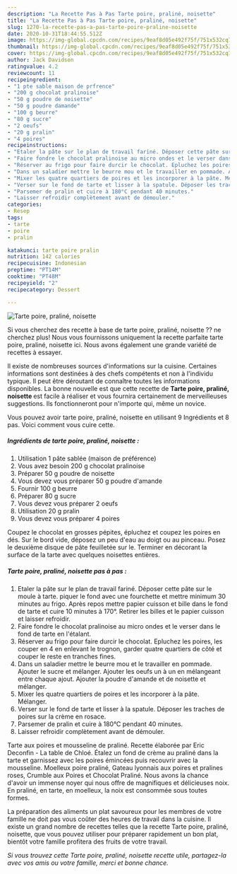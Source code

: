 ```yaml
---
description: "La Recette Pas à Pas Tarte poire, praliné, noisette"
title: "La Recette Pas à Pas Tarte poire, praliné, noisette"
slug: 1270-la-recette-pas-a-pas-tarte-poire-praline-noisette
date: 2020-10-31T18:44:55.512Z
image: https://img-global.cpcdn.com/recipes/9eaf8d05e492f75f/751x532cq70/tarte-poire-praline-noisette-photo-principale-de-la-recette.jpg
thumbnail: https://img-global.cpcdn.com/recipes/9eaf8d05e492f75f/751x532cq70/tarte-poire-praline-noisette-photo-principale-de-la-recette.jpg
cover: https://img-global.cpcdn.com/recipes/9eaf8d05e492f75f/751x532cq70/tarte-poire-praline-noisette-photo-principale-de-la-recette.jpg
author: Jack Davidson
ratingvalue: 4.2
reviewcount: 11
recipeingredient:
- "1 pte sable maison de prfrence"
- "200 g chocolat pralinoise"
- "50 g poudre de noisette"
- "50 g poudre damande"
- "100 g beurre"
- "80 g sucre"
- "2 oeufs"
- "20 g pralin"
- "4 poires"
recipeinstructions:
- "Etaler la pâte sur le plan de travail fariné. Déposer cette pâte sur le moule à tarte. piquer le fond avec une fourchette et mettre minimum 30 minutes au frigo. Après repos mettre papier cuisson et bille dans le fond de tarte et cuire 10 minutes à 170°. Retirer les billes et le papier cuisson et laisser refroidir."
- "Faire fondre le chocolat pralinoise au micro ondes et le verser dans le fond de tarte en l&#39;étalant."
- "Réserver au frigo pour faire durcir le chocolat. Epluchez les poires, les couper en 4 en enlevant le trognon, garder quatre quartiers de côté et couper le reste en tranches fines."
- "Dans un saladier mettre le beurre mou et le travailler en pommade. Ajouter le sucre et mélanger. Ajouter les oeufs un à un en mélangeant entre chaque ajout. Ajouter la poudre d&#39;amande et de noisette et mélanger."
- "Mixer les quatre quartiers de poires et les incorporer à la pâte. Mélanger."
- "Verser sur le fond de tarte et lisser à la spatule. Déposer les traches de poires sur la crème en rosace."
- "Parsemer de pralin et cuire à 180°C pendant 40 minutes."
- "Laisser refroidir complètement avant de démouler."
categories:
- Resep
tags:
- tarte
- poire
- pralin

katakunci: tarte poire pralin 
nutrition: 142 calories
recipecuisine: Indonesian
preptime: "PT14M"
cooktime: "PT48M"
recipeyield: "2"
recipecategory: Dessert

---
```



![Tarte poire, praliné, noisette](https://img-global.cpcdn.com/recipes/9eaf8d05e492f75f/751x532cq70/tarte-poire-praline-noisette-photo-principale-de-la-recette.jpg)

Si vous cherchez des recette à base de tarte poire, praliné, noisette ?? ne cherchez plus! Nous vous fournissons uniquement la recette parfaite tarte poire, praliné, noisette ici. Nous avons également une grande variété de recettes à essayer.

Il existe de nombreuses sources d'informations sur la cuisine. Certaines informations sont destinées à des chefs compétents et non à l'individu typique. Il peut être déroutant de connaître toutes les informations disponibles. La bonne nouvelle est que cette recette de <strong> Tarte poire, praliné, noisette </strong> est facile à réaliser et vous fournira certainement de merveilleuses suggestions. Ils fonctionneront pour n'importe qui, même un novice.

<!--inarticleads1-->

Vous pouvez avoir tarte poire, praliné, noisette en utilisant 9 Ingrédients et 8 pas. Voici comment vous cuire cette.

##### Ingrédients de tarte poire, praliné, noisette :

1. Utilisation 1 pâte sablée (maison de préférence)
1. Vous avez besoin 200 g chocolat pralinoise
1. Préparer 50 g poudre de noisette
1. Vous devez vous préparer 50 g poudre d&#39;amande
1. Fournir 100 g beurre
1. Préparer 80 g sucre
1. Vous devez vous préparer 2 oeufs
1. Utilisation 20 g pralin
1. Vous devez vous préparer 4 poires


Coupez le chocolat en grosses pépites, épluchez et coupez les poires en dés. Sur le bord vide, déposez un peu d&#39;eau au doigt ou au pinceau. Posez le deuxième disque de pâte feuilletée sur le. Terminer en décorant la surface de la tarte avec quelques noisettes entières. 

<!--inarticleads2-->

##### Tarte poire, praliné, noisette pas à pas :

1. Etaler la pâte sur le plan de travail fariné. Déposer cette pâte sur le moule à tarte. piquer le fond avec une fourchette et mettre minimum 30 minutes au frigo. Après repos mettre papier cuisson et bille dans le fond de tarte et cuire 10 minutes à 170°. Retirer les billes et le papier cuisson et laisser refroidir.
1. Faire fondre le chocolat pralinoise au micro ondes et le verser dans le fond de tarte en l&#39;étalant.
1. Réserver au frigo pour faire durcir le chocolat. Epluchez les poires, les couper en 4 en enlevant le trognon, garder quatre quartiers de côté et couper le reste en tranches fines.
1. Dans un saladier mettre le beurre mou et le travailler en pommade. Ajouter le sucre et mélanger. Ajouter les oeufs un à un en mélangeant entre chaque ajout. Ajouter la poudre d&#39;amande et de noisette et mélanger.
1. Mixer les quatre quartiers de poires et les incorporer à la pâte. Mélanger.
1. Verser sur le fond de tarte et lisser à la spatule. Déposer les traches de poires sur la crème en rosace.
1. Parsemer de pralin et cuire à 180°C pendant 40 minutes.
1. Laisser refroidir complètement avant de démouler.


Tarte aux poires et mousseline de praliné. Recette élaborée par Eric Deconfin - La table de Chloé. Étalez un fond de crème au praliné dans la tarte et garnissez avec les poires émincées puis recouvrir avec la mousseline. Moelleux poire praliné, Gateau lyonnais aux poires et pralines roses, Crumble aux Poires et Chocolat Praliné. Nous avons la chance d&#39;avoir un immense noyer qui nous offre de magnifiques et délicieuses noix. En praliné, en tarte, en moelleux, la noix est consommée sous toutes formes. 

<!--inarticleads1-->

<p>
La préparation des aliments un plat savoureux pour les membres de votre famille ne doit pas vous coûter des heures de travail dans la cuisine. Il existe un grand nombre de recettes telles que la recette Tarte poire, praliné, noisette, que vous pouvez utiliser pour préparer rapidement un bon plat, bientôt votre famille profitera des fruits de votre travail.
</p>

<p>
<i>Si vous trouvez cette Tarte poire, praliné, noisette recette utile, partagez-la avec vos amis ou votre famille, merci et bonne chance.</i>
</p>
